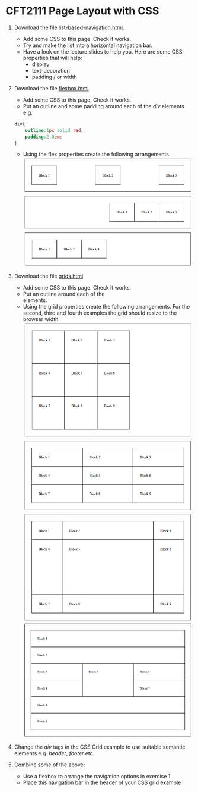 # CFT2111 Page Layout with CSS
1. Download the file [list-based-navigation.html](list-based-navigation.html). 
    * Add some CSS to this page. Check it works.
    * Try and make the list into a horizontal navigation bar.
    * Have a look on the lecture slides to help you. Here are some CSS properties that will help:
        * display
        * text-decoration
        * padding / or width

2. Download the file [flexbox.html](flexbox.html). 
    * Add some CSS to this page. Check it works.
    * Put an outline and some padding around each of the *div* elements e.g.
    ```css
    div{
        outline:1px solid red;
        padding:2.0em;
    }
    ```
    * Using the flex properties create the following arrangements
![Flex 1](flex1.png "Flexbox Example")
![Flex 2](flex2.png "Flexbox Example")
![Flex 3](flex3.png "Flexbox Example")

3. Download the file [grids.html](grids.html). 
    * Add some CSS to this page. Check it works.
    * Put an outline around each of the <div> elements.
    * Using the grid properties create the following arrangements. For the second, third and fourth examples the grid should resize to the browser width ![Grid 1](grid1.png "Grid Example")
    ![Grid 2](grid2.png "Grid Example")
    ![Grid 3](grid3.png "Grid Example")
    ![Grid 4](grid4.png "Grid Example")


4. Change the *div* tags in the CSS Grid example to use suitable semantic elements e.g. *header*, *footer* etc. 


5. Combine some of the above:
    * Use a flexbox to arrange the navigation options in exercise 1
    * Place this navigation bar in the header of your CSS grid example

